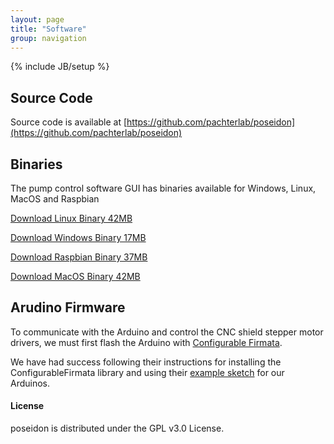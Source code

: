 ```yaml
---
layout: page
title: "Software"
group: navigation
---
```


{% include JB/setup %}
## Source Code

Source code is available at [https://github.com/pachterlab/poseidon](https://github.com/pachterlab/poseidon)


## Binaries
The pump control software GUI has binaries available for Windows, Linux, MacOS and Raspbian

[Download Linux Binary 42MB](https://github.com/pachterlab/poseidon/raw/master/software/binaries/pump_interface_linux_v0.025)

[Download Windows Binary 17MB](https://github.com/pachterlab/poseidon/raw/master/software/binaries/pump_interface_windows_v0.025.exe)

[Download Raspbian Binary 37MB](https://github.com/pachterlab/poseidon/raw/master/software/binaries/pump_interface_raspi_v0.025)

[Download MacOS Binary 42MB](www.replacethislink.com)


## Arudino Firmware
To communicate with the Arduino and control the CNC shield stepper motor drivers, we must first flash the Arduino with [Configurable Firmata](https://www.github.com/firmata/ConfigurableFirmata).

We have had success following their instructions for installing the ConfigurableFirmata library and using their [example sketch](https://www.github.com/firmata/ConfigurableFirmata/examples/ConfigurableFirmata/Configurablefirmata.ino) for our Arduinos.


#### License

poseidon is distributed under the GPL v3.0 License.
